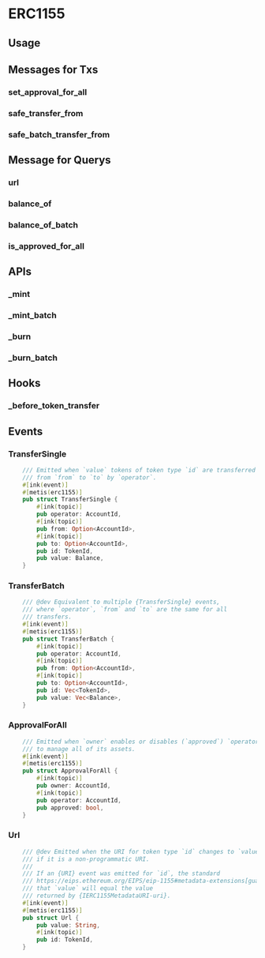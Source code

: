 # ERC1155

## Usage

## Messages for Txs

### set_approval_for_all

### safe_transfer_from

### safe_batch_transfer_from

## Message for Querys

### url

### balance_of

### balance_of_batch

### is_approved_for_all

## APIs

### _mint

### _mint_batch

### _burn

### _burn_batch

## Hooks

### _before_token_transfer

## Events

### TransferSingle

```rust
    /// Emitted when `value` tokens of token type `id` are transferred
    /// from `from` to `to` by `operator`.
    #[ink(event)]
    #[metis(erc1155)]
    pub struct TransferSingle {
        #[ink(topic)]
        pub operator: AccountId,
        #[ink(topic)]
        pub from: Option<AccountId>,
        #[ink(topic)]
        pub to: Option<AccountId>,
        pub id: TokenId,
        pub value: Balance,
    }
```

### TransferBatch

```rust
    /// @dev Equivalent to multiple {TransferSingle} events,
    /// where `operator`, `from` and `to` are the same for all
    /// transfers.
    #[ink(event)]
    #[metis(erc1155)]
    pub struct TransferBatch {
        #[ink(topic)]
        pub operator: AccountId,
        #[ink(topic)]
        pub from: Option<AccountId>,
        #[ink(topic)]
        pub to: Option<AccountId>,
        pub id: Vec<TokenId>,
        pub value: Vec<Balance>,
    }
```

### ApprovalForAll

```rust
    /// Emitted when `owner` enables or disables (`approved`) `operator`
    /// to manage all of its assets.
    #[ink(event)]
    #[metis(erc1155)]
    pub struct ApprovalForAll {
        #[ink(topic)]
        pub owner: AccountId,
        #[ink(topic)]
        pub operator: AccountId,
        pub approved: bool,
    }
```

### Url

```rust
    /// @dev Emitted when the URI for token type `id` changes to `value`,
    /// if it is a non-programmatic URI.
    ///
    /// If an {URI} event was emitted for `id`, the standard
    /// https://eips.ethereum.org/EIPS/eip-1155#metadata-extensions[guarantees] 
    /// that `value` will equal the value
    /// returned by {IERC1155MetadataURI-uri}.
    #[ink(event)]
    #[metis(erc1155)]
    pub struct Url {
        pub value: String,
        #[ink(topic)]
        pub id: TokenId,
    }
```
